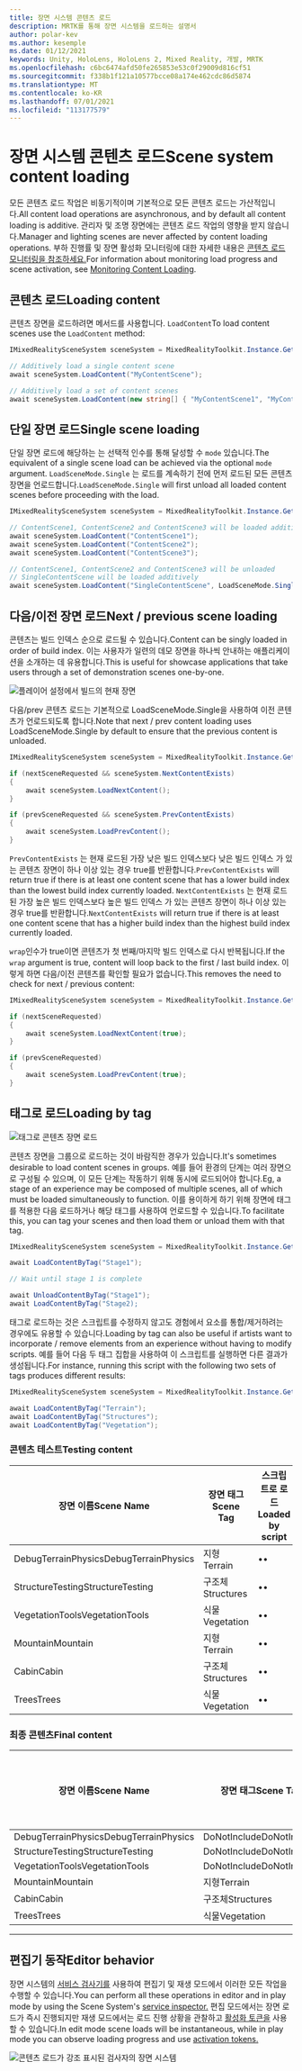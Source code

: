 ```yaml
---
title: 장면 시스템 콘텐츠 로드
description: MRTK를 통해 장면 시스템을 로드하는 설명서
author: polar-kev
ms.author: kesemple
ms.date: 01/12/2021
keywords: Unity, HoloLens, HoloLens 2, Mixed Reality, 개발, MRTK
ms.openlocfilehash: c6bc6474afd50fe265853e53c0f29009d816cf51
ms.sourcegitcommit: f338b1f121a10577bcce08a174e462cdc86d5874
ms.translationtype: MT
ms.contentlocale: ko-KR
ms.lasthandoff: 07/01/2021
ms.locfileid: "113177579"
---
```

# <a name="scene-system-content-loading"></a><span data-ttu-id="bdf30-104">장면 시스템 콘텐츠 로드</span><span class="sxs-lookup"><span data-stu-id="bdf30-104">Scene system content loading</span></span>

<span data-ttu-id="bdf30-105">모든 콘텐츠 로드 작업은 비동기적이며 기본적으로 모든 콘텐츠 로드는 가산적입니다.</span><span class="sxs-lookup"><span data-stu-id="bdf30-105">All content load operations are asynchronous, and by default all content loading is additive.</span></span> <span data-ttu-id="bdf30-106">관리자 및 조명 장면에는 콘텐츠 로드 작업의 영향을 받지 않습니다.</span><span class="sxs-lookup"><span data-stu-id="bdf30-106">Manager and lighting scenes are never affected by content loading operations.</span></span> <span data-ttu-id="bdf30-107">부하 진행률 및 장면 활성화 모니터링에 대한 자세한 내용은 [콘텐츠 로드 모니터링을 참조하세요.](scene-system-load-progress.md)</span><span class="sxs-lookup"><span data-stu-id="bdf30-107">For information about monitoring load progress and scene activation, see [Monitoring Content Loading](scene-system-load-progress.md).</span></span>

## <a name="loading-content"></a><span data-ttu-id="bdf30-108">콘텐츠 로드</span><span class="sxs-lookup"><span data-stu-id="bdf30-108">Loading content</span></span>

<span data-ttu-id="bdf30-109">콘텐츠 장면을 로드하려면 메서드를 사용합니다. `LoadContent`</span><span class="sxs-lookup"><span data-stu-id="bdf30-109">To load content scenes use the `LoadContent` method:</span></span>

```c#
IMixedRealitySceneSystem sceneSystem = MixedRealityToolkit.Instance.GetService<IMixedRealitySceneSystem>();

// Additively load a single content scene
await sceneSystem.LoadContent("MyContentScene");

// Additively load a set of content scenes
await sceneSystem.LoadContent(new string[] { "MyContentScene1", "MyContentScene2", "MyContentScene3" });
```

## <a name="single-scene-loading"></a><span data-ttu-id="bdf30-110">단일 장면 로드</span><span class="sxs-lookup"><span data-stu-id="bdf30-110">Single scene loading</span></span>

<span data-ttu-id="bdf30-111">단일 장면 로드에 해당하는 는 선택적 인수를 통해 달성할 수 `mode` 있습니다.</span><span class="sxs-lookup"><span data-stu-id="bdf30-111">The equivalent of a single scene load can be achieved via the optional `mode` argument.</span></span> <span data-ttu-id="bdf30-112">`LoadSceneMode.Single` 는 로드를 계속하기 전에 먼저 로드된 모든 콘텐츠 장면을 언로드합니다.</span><span class="sxs-lookup"><span data-stu-id="bdf30-112">`LoadSceneMode.Single` will first unload all loaded content scenes before proceeding with the load.</span></span>

```c#
IMixedRealitySceneSystem sceneSystem = MixedRealityToolkit.Instance.GetService<IMixedRealitySceneSystem>();

// ContentScene1, ContentScene2 and ContentScene3 will be loaded additively
await sceneSystem.LoadContent("ContentScene1");
await sceneSystem.LoadContent("ContentScene2");
await sceneSystem.LoadContent("ContentScene3");

// ContentScene1, ContentScene2 and ContentScene3 will be unloaded
// SingleContentScene will be loaded additively
await sceneSystem.LoadContent("SingleContentScene", LoadSceneMode.Single);
```

## <a name="next--previous-scene-loading"></a><span data-ttu-id="bdf30-113">다음/이전 장면 로드</span><span class="sxs-lookup"><span data-stu-id="bdf30-113">Next / previous scene loading</span></span>

<span data-ttu-id="bdf30-114">콘텐츠는 빌드 인덱스 순으로 로드될 수 있습니다.</span><span class="sxs-lookup"><span data-stu-id="bdf30-114">Content can be singly loaded in order of build index.</span></span> <span data-ttu-id="bdf30-115">이는 사용자가 일련의 데모 장면을 하나씩 안내하는 애플리케이션을 소개하는 데 유용합니다.</span><span class="sxs-lookup"><span data-stu-id="bdf30-115">This is useful for showcase applications that take users through a set of demonstration scenes one-by-one.</span></span>

![플레이어 설정에서 빌드의 현재 장면](../images/scene-system/MRTK_SceneSystemBuildSettings.png)

<span data-ttu-id="bdf30-117">다음/prev 콘텐츠 로드는 기본적으로 LoadSceneMode.Single을 사용하여 이전 콘텐츠가 언로드되도록 합니다.</span><span class="sxs-lookup"><span data-stu-id="bdf30-117">Note that next / prev content loading uses LoadSceneMode.Single by default to ensure that the previous content is unloaded.</span></span>

```c#
IMixedRealitySceneSystem sceneSystem = MixedRealityToolkit.Instance.GetService<IMixedRealitySceneSystem>();

if (nextSceneRequested && sceneSystem.NextContentExists)
{
    await sceneSystem.LoadNextContent();
}

if (prevSceneRequested && sceneSystem.PrevContentExists)
{
    await sceneSystem.LoadPrevContent();
}
```

<span data-ttu-id="bdf30-118">`PrevContentExists` 는 현재 로드된 가장 낮은 빌드 인덱스보다 낮은 빌드 인덱스 가 있는 콘텐츠 장면이 하나 이상 있는 경우 true를 반환합니다.</span><span class="sxs-lookup"><span data-stu-id="bdf30-118">`PrevContentExists` will return true if there is at least one content scene that has a lower build index than the lowest build index currently loaded.</span></span> <span data-ttu-id="bdf30-119">`NextContentExists` 는 현재 로드된 가장 높은 빌드 인덱스보다 높은 빌드 인덱스 가 있는 콘텐츠 장면이 하나 이상 있는 경우 true를 반환합니다.</span><span class="sxs-lookup"><span data-stu-id="bdf30-119">`NextContentExists` will return true if there is at least one content scene that has a higher build index than the highest build index currently loaded.</span></span>

<span data-ttu-id="bdf30-120">`wrap`인수가 true이면 콘텐츠가 첫 번째/마지막 빌드 인덱스로 다시 반복됩니다.</span><span class="sxs-lookup"><span data-stu-id="bdf30-120">If the `wrap` argument is true, content will loop back to the first / last build index.</span></span> <span data-ttu-id="bdf30-121">이렇게 하면 다음/이전 콘텐츠를 확인할 필요가 없습니다.</span><span class="sxs-lookup"><span data-stu-id="bdf30-121">This removes the need to check for next / previous content:</span></span>

```c#
IMixedRealitySceneSystem sceneSystem = MixedRealityToolkit.Instance.GetService<IMixedRealitySceneSystem>();

if (nextSceneRequested)
{
    await sceneSystem.LoadNextContent(true);
}

if (prevSceneRequested)
{
    await sceneSystem.LoadPrevContent(true);
}
```

## <a name="loading-by-tag"></a><span data-ttu-id="bdf30-122">태그로 로드</span><span class="sxs-lookup"><span data-stu-id="bdf30-122">Loading by tag</span></span>

![태그로 콘텐츠 장면 로드](../images/scene-system/MRTK_SceneSystemLoadingByTag.png)

<span data-ttu-id="bdf30-124">콘텐츠 장면을 그룹으로 로드하는 것이 바람직한 경우가 있습니다.</span><span class="sxs-lookup"><span data-stu-id="bdf30-124">It's sometimes desirable to load content scenes in groups.</span></span> <span data-ttu-id="bdf30-125">예를 들어 환경의 단계는 여러 장면으로 구성될 수 있으며, 이 모든 단계는 작동하기 위해 동시에 로드되어야 합니다.</span><span class="sxs-lookup"><span data-stu-id="bdf30-125">Eg, a stage of an experience may be composed of multiple scenes, all of which must be loaded simultaneously to function.</span></span> <span data-ttu-id="bdf30-126">이를 용이하게 하기 위해 장면에 태그를 적용한 다음 로드하거나 해당 태그를 사용하여 언로드할 수 있습니다.</span><span class="sxs-lookup"><span data-stu-id="bdf30-126">To facilitate this, you can tag your scenes and then load them or unload them with that tag.</span></span>

```c#
IMixedRealitySceneSystem sceneSystem = MixedRealityToolkit.Instance.GetService<IMixedRealitySceneSystem>();

await LoadContentByTag("Stage1");

// Wait until stage 1 is complete

await UnloadContentByTag("Stage1");
await LoadContentByTag("Stage2);
```

<span data-ttu-id="bdf30-127">태그로 로드하는 것은 스크립트를 수정하지 않고도 경험에서 요소를 통합/제거하려는 경우에도 유용할 수 있습니다.</span><span class="sxs-lookup"><span data-stu-id="bdf30-127">Loading by tag can also be useful if artists want to incorporate / remove elements from an experience without having to modify scripts.</span></span> <span data-ttu-id="bdf30-128">예를 들어 다음 두 태그 집합을 사용하여 이 스크립트를 실행하면 다른 결과가 생성됩니다.</span><span class="sxs-lookup"><span data-stu-id="bdf30-128">For instance, running this script with the following two sets of tags produces different results:</span></span>

```c#
IMixedRealitySceneSystem sceneSystem = MixedRealityToolkit.Instance.GetService<IMixedRealitySceneSystem>();

await LoadContentByTag("Terrain");
await LoadContentByTag("Structures");
await LoadContentByTag("Vegetation");
```

### <a name="testing-content"></a><span data-ttu-id="bdf30-129">콘텐츠 테스트</span><span class="sxs-lookup"><span data-stu-id="bdf30-129">Testing content</span></span>

<span data-ttu-id="bdf30-130">장면 이름</span><span class="sxs-lookup"><span data-stu-id="bdf30-130">Scene Name</span></span> | <span data-ttu-id="bdf30-131">장면 태그</span><span class="sxs-lookup"><span data-stu-id="bdf30-131">Scene Tag</span></span> | <span data-ttu-id="bdf30-132">스크립트로 로드</span><span class="sxs-lookup"><span data-stu-id="bdf30-132">Loaded by script</span></span>
---|---|---
<span data-ttu-id="bdf30-133">DebugTerrainPhysics</span><span class="sxs-lookup"><span data-stu-id="bdf30-133">DebugTerrainPhysics</span></span> | <span data-ttu-id="bdf30-134">지형</span><span class="sxs-lookup"><span data-stu-id="bdf30-134">Terrain</span></span> | <span data-ttu-id="bdf30-135">•</span><span class="sxs-lookup"><span data-stu-id="bdf30-135">•</span></span>
<span data-ttu-id="bdf30-136">StructureTesting</span><span class="sxs-lookup"><span data-stu-id="bdf30-136">StructureTesting</span></span> | <span data-ttu-id="bdf30-137">구조체</span><span class="sxs-lookup"><span data-stu-id="bdf30-137">Structures</span></span> | <span data-ttu-id="bdf30-138">•</span><span class="sxs-lookup"><span data-stu-id="bdf30-138">•</span></span>
<span data-ttu-id="bdf30-139">VegetationTools</span><span class="sxs-lookup"><span data-stu-id="bdf30-139">VegetationTools</span></span> | <span data-ttu-id="bdf30-140">식물</span><span class="sxs-lookup"><span data-stu-id="bdf30-140">Vegetation</span></span> | <span data-ttu-id="bdf30-141">•</span><span class="sxs-lookup"><span data-stu-id="bdf30-141">•</span></span>
<span data-ttu-id="bdf30-142">Mountain</span><span class="sxs-lookup"><span data-stu-id="bdf30-142">Mountain</span></span> | <span data-ttu-id="bdf30-143">지형</span><span class="sxs-lookup"><span data-stu-id="bdf30-143">Terrain</span></span> | <span data-ttu-id="bdf30-144">•</span><span class="sxs-lookup"><span data-stu-id="bdf30-144">•</span></span>
<span data-ttu-id="bdf30-145">Cabin</span><span class="sxs-lookup"><span data-stu-id="bdf30-145">Cabin</span></span> | <span data-ttu-id="bdf30-146">구조체</span><span class="sxs-lookup"><span data-stu-id="bdf30-146">Structures</span></span> | <span data-ttu-id="bdf30-147">•</span><span class="sxs-lookup"><span data-stu-id="bdf30-147">•</span></span>
<span data-ttu-id="bdf30-148">Trees</span><span class="sxs-lookup"><span data-stu-id="bdf30-148">Trees</span></span> | <span data-ttu-id="bdf30-149">식물</span><span class="sxs-lookup"><span data-stu-id="bdf30-149">Vegetation</span></span> | <span data-ttu-id="bdf30-150">•</span><span class="sxs-lookup"><span data-stu-id="bdf30-150">•</span></span>

### <a name="final-content"></a><span data-ttu-id="bdf30-151">최종 콘텐츠</span><span class="sxs-lookup"><span data-stu-id="bdf30-151">Final content</span></span>

<span data-ttu-id="bdf30-152">장면 이름</span><span class="sxs-lookup"><span data-stu-id="bdf30-152">Scene Name</span></span> | <span data-ttu-id="bdf30-153">장면 태그</span><span class="sxs-lookup"><span data-stu-id="bdf30-153">Scene Tag</span></span> | <span data-ttu-id="bdf30-154">스크립트로 로드</span><span class="sxs-lookup"><span data-stu-id="bdf30-154">Loaded by script</span></span>
---|---|---
<span data-ttu-id="bdf30-155">DebugTerrainPhysics</span><span class="sxs-lookup"><span data-stu-id="bdf30-155">DebugTerrainPhysics</span></span> | <span data-ttu-id="bdf30-156">DoNotInclude</span><span class="sxs-lookup"><span data-stu-id="bdf30-156">DoNotInclude</span></span> |
<span data-ttu-id="bdf30-157">StructureTesting</span><span class="sxs-lookup"><span data-stu-id="bdf30-157">StructureTesting</span></span> | <span data-ttu-id="bdf30-158">DoNotInclude</span><span class="sxs-lookup"><span data-stu-id="bdf30-158">DoNotInclude</span></span> |
<span data-ttu-id="bdf30-159">VegetationTools</span><span class="sxs-lookup"><span data-stu-id="bdf30-159">VegetationTools</span></span> | <span data-ttu-id="bdf30-160">DoNotInclude</span><span class="sxs-lookup"><span data-stu-id="bdf30-160">DoNotInclude</span></span> |
<span data-ttu-id="bdf30-161">Mountain</span><span class="sxs-lookup"><span data-stu-id="bdf30-161">Mountain</span></span> | <span data-ttu-id="bdf30-162">지형</span><span class="sxs-lookup"><span data-stu-id="bdf30-162">Terrain</span></span> | <span data-ttu-id="bdf30-163">•</span><span class="sxs-lookup"><span data-stu-id="bdf30-163">•</span></span>
<span data-ttu-id="bdf30-164">Cabin</span><span class="sxs-lookup"><span data-stu-id="bdf30-164">Cabin</span></span> | <span data-ttu-id="bdf30-165">구조체</span><span class="sxs-lookup"><span data-stu-id="bdf30-165">Structures</span></span> | <span data-ttu-id="bdf30-166">•</span><span class="sxs-lookup"><span data-stu-id="bdf30-166">•</span></span>
<span data-ttu-id="bdf30-167">Trees</span><span class="sxs-lookup"><span data-stu-id="bdf30-167">Trees</span></span> | <span data-ttu-id="bdf30-168">식물</span><span class="sxs-lookup"><span data-stu-id="bdf30-168">Vegetation</span></span> | <span data-ttu-id="bdf30-169">•</span><span class="sxs-lookup"><span data-stu-id="bdf30-169">•</span></span>

---

## <a name="editor-behavior"></a><span data-ttu-id="bdf30-170">편집기 동작</span><span class="sxs-lookup"><span data-stu-id="bdf30-170">Editor behavior</span></span>

<span data-ttu-id="bdf30-171">장면 시스템의 [서비스 검사기를](../../configuration/mixed-reality-configuration-guide.md#editor-utilities) 사용하여 편집기 및 재생 모드에서 이러한 모든 작업을 수행할 수 있습니다.</span><span class="sxs-lookup"><span data-stu-id="bdf30-171">You can perform all these operations in editor and in play mode by using the Scene System's [service inspector.](../../configuration/mixed-reality-configuration-guide.md#editor-utilities)</span></span> <span data-ttu-id="bdf30-172">편집 모드에서는 장면 로드가 즉시 진행되지만 재생 모드에서는 로드 진행 상황을 관찰하고 [활성화 토큰을](scene-system-load-progress.md) 사용할 수 있습니다.</span><span class="sxs-lookup"><span data-stu-id="bdf30-172">In edit mode scene loads will be instantaneous, while in play mode you can observe loading progress and use [activation tokens.](scene-system-load-progress.md)</span></span>

![콘텐츠 로드가 강조 표시된 검사자의 장면 시스템](../images/scene-system/MRTK_SceneSystemServiceInspector.PNG)
